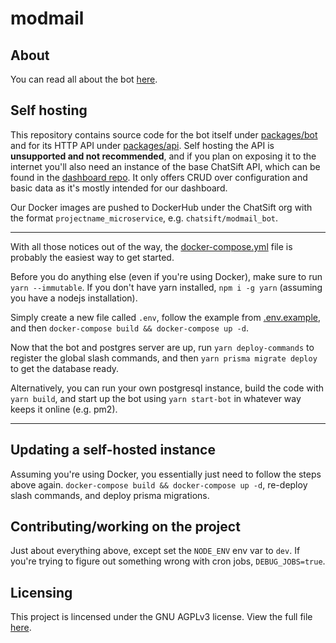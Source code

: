 # modmail

## About

You can read all about the bot [here](https://didinele.notion.site/All-about-ChatSift-s-shiny-new-ModMail-ee2100f7438049bb96e141d05eaebb06).

## Self hosting

This repository contains source code for the bot itself under [packages/bot](./packages/bot/)
and for its HTTP API under [packages/api](./packages/api).
Self hosting the API is **unsupported and not recommended**,
and if you plan on exposing it to the internet you'll also need an instance of the
base ChatSift API, which can be found in the [dashboard repo](https://github.com/chatsift/dashboard).
It only offers CRUD over configuration and basic data as it's mostly intended for our dashboard.

Our Docker images are pushed to DockerHub under the ChatSift org with the format `projectname_microservice`, e.g. `chatsift/modmail_bot`.

---

With all those notices out of the way, the [docker-compose.yml](./docker-compose.yml) file
is probably the easiest way to get started.

Before you do anything else (even if you're using Docker), make sure to run `yarn --immutable`.
If you don't have yarn installed, `npm i -g yarn` (assuming you have a nodejs installation).

Simply create a new file called `.env`, follow the example from [.env.example](./.env.example),
and then `docker-compose build && docker-compose up -d`.

Now that the bot and postgres server are up, run `yarn deploy-commands` to register
the global slash commands, and then `yarn prisma migrate deploy` to get the database ready.

Alternatively, you can run your own postgresql instance, build the code with `yarn build`,
and start up the bot using `yarn start-bot`
in whatever way keeps it online (e.g. pm2).

---

## Updating a self-hosted instance

Assuming you're using Docker, you essentially just need to follow the steps above again.
`docker-compose build && docker-compose up -d`, re-deploy slash commands, and deploy prisma
migrations.

## Contributing/working on the project

Just about everything above, except set the `NODE_ENV` env var to `dev`. If you're trying to
figure out something wrong with cron jobs, `DEBUG_JOBS=true`.

## Licensing

This project is lincensed under the GNU AGPLv3 license. View the full file [here](./LICENSE).
